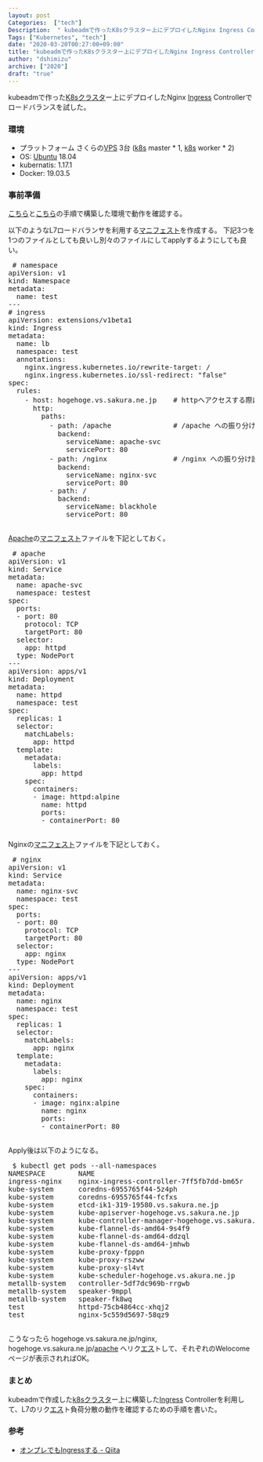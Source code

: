 ```yaml
---
layout: post
Categories:  ["tech"]
Description:  " kubeadmで作ったK8sクラスター上にデプロイしたNginx Ingress Controllerでロードバランスを試した。 "
Tags: ["Kubernetes", "tech"]
date: "2020-03-20T00:27:00+09:00"
title: "kubeadmで作ったK8sクラスター上にデプロイしたNginx Ingress Controllerでロードバランスを試した"
author: "dshimizu"
archive: ["2020"]
draft: "true"
---
```


<body>
<p>kubeadmで作った<a class="keyword" href="http://d.hatena.ne.jp/keyword/K8s">K8s</a><a class="keyword" href="http://d.hatena.ne.jp/keyword/%A5%AF%A5%E9%A5%B9%A5%BF">クラスタ</a>ー上にデプロイしたNginx <a class="keyword" href="http://d.hatena.ne.jp/keyword/Ingress">Ingress</a> Controllerでロードバランスを試した。</p>
</body>

<!-- more -->

<body>
<h3>環境</h3>


<ul>
    <li>プラットフォーム さくらの<a class="keyword" href="http://d.hatena.ne.jp/keyword/VPS">VPS</a> 3台 (<a class="keyword" href="http://d.hatena.ne.jp/keyword/k8s">k8s</a> master * 1, <a class="keyword" href="http://d.hatena.ne.jp/keyword/k8s">k8s</a> worker * 2)</li>
    <li>OS: <a class="keyword" href="http://d.hatena.ne.jp/keyword/Ubuntu">Ubuntu</a> 18.04</li>
    <li>kubernatis: 1.17.1</li>
    <li>Docker: 19.03.5</li>
</ul>


<h3>事前準備</h3>


<p><a target="_brank" rel="nooperer noopener noreferrer" href="https://blog.d-shimizu.io/article/1812">こちら</a>と<a target="_brank" rel="noopener noreferrer" href="https://blog.d-shimizu.io/article/1847">こちら</a>の手順で構築した環境で動作を確認する。</p>

<p>以下のようなL7ロードバランサを利用する<a class="keyword" href="http://d.hatena.ne.jp/keyword/%A5%DE%A5%CB%A5%D5%A5%A7%A5%B9%A5%C8">マニフェスト</a>を作成する。
下記3つを1つのファイルとしても良いし別々のファイルにしてapplyするようにしても良い。</p>

<pre class="terminal"> # namespace
apiVersion: v1
kind: Namespace
metadata:
  name: test
---
# ingress
apiVersion: extensions/v1beta1
kind: Ingress
metadata:
  name: lb
  namespace: test
  annotations:
    nginx.ingress.kubernetes.io/rewrite-target: /
    nginx.ingress.kubernetes.io/ssl-redirect: "false"
spec:
  rules:
    - host: hogehoge.vs.sakura.ne.jp    # httpへアクセスする際に利用するホスト名
      http:
        paths:
          - path: /apache               # /apache への振り分け設定
            backend:
              serviceName: apache-svc
              servicePort: 80
          - path: /nginx                # /nginx への振り分け設定
            backend:
              serviceName: nginx-svc
              servicePort: 80
          - path: /
            backend:
              serviceName: blackhole
              servicePort: 80
 </pre>


<p><a class="keyword" href="http://d.hatena.ne.jp/keyword/Apache">Apache</a>の<a class="keyword" href="http://d.hatena.ne.jp/keyword/%A5%DE%A5%CB%A5%D5%A5%A7%A5%B9%A5%C8">マニフェスト</a>ファイルを下記としておく。</p>

<pre class="terminal"> # apache
apiVersion: v1
kind: Service
metadata:
  name: apache-svc
  namespace: testest
spec:
  ports:
  - port: 80
    protocol: TCP
    targetPort: 80
  selector:
    app: httpd
  type: NodePort
---
apiVersion: apps/v1
kind: Deployment
metadata:
  name: httpd
  namespace: test
spec:
  replicas: 1
  selector:
    matchLabels:
      app: httpd
  template:
    metadata:
      labels:
        app: httpd
    spec:
      containers:
      - image: httpd:alpine
        name: httpd
        ports:
        - containerPort: 80
 </pre>


<p>Nginxの<a class="keyword" href="http://d.hatena.ne.jp/keyword/%A5%DE%A5%CB%A5%D5%A5%A7%A5%B9%A5%C8">マニフェスト</a>ファイルを下記としておく。</p>

<pre class="terminal"> # nginx
apiVersion: v1
kind: Service
metadata:
  name: nginx-svc
  namespace: test
spec:
  ports:
  - port: 80
    protocol: TCP
    targetPort: 80
  selector:
    app: nginx
  type: NodePort
---
apiVersion: apps/v1
kind: Deployment
metadata:
  name: nginx
  namespace: test
spec:
  replicas: 1
  selector:
    matchLabels:
      app: nginx
  template:
    metadata:
      labels:
        app: nginx
    spec:
      containers:
      - image: nginx:alpine
        name: nginx
        ports:
        - containerPort: 80
 </pre>


<p>Apply後は以下のようになる。</p>

<pre class="terminal"> $ kubectl get pods --all-namespaces
NAMESPACE        NAME                                                    READY   STATUS    RESTARTS   AGE
ingress-nginx    nginx-ingress-controller-7ff5fb7dd-bm65r                1/1     Running   0          43d
kube-system      coredns-6955765f44-5z4ph                                1/1     Running   1          91d
kube-system      coredns-6955765f44-fcfxs                                1/1     Running   1          91d
kube-system      etcd-ik1-319-19580.vs.sakura.ne.jp                      1/1     Running   1          91d
kube-system      kube-apiserver-hogehoge.vs.sakura.ne.jp                 1/1     Running   1          91d
kube-system      kube-controller-manager-hogehoge.vs.sakura.ne.jp        1/1     Running   1          91d
kube-system      kube-flannel-ds-amd64-9s4f9                             1/1     Running   1          90d
kube-system      kube-flannel-ds-amd64-ddzql                             1/1     Running   3          90d
kube-system      kube-flannel-ds-amd64-jmhwb                             1/1     Running   8          90d
kube-system      kube-proxy-fpppn                                        1/1     Running   1          91d
kube-system      kube-proxy-rszww                                        1/1     Running   1          91d
kube-system      kube-proxy-sl4vt                                        1/1     Running   3          91d
kube-system      kube-scheduler-hogehoge.vs.akura.ne.jp                  1/1     Running   1          91d
metallb-system   controller-5df7dc969b-rrgwb                             1/1     Running   0          43d
metallb-system   speaker-9mppl                                           1/1     Running   2          44d
metallb-system   speaker-fk8wq                                           1/1     Running   0          44d
test             httpd-75cb4864cc-xhqj2                                  1/1     Running   0          3d12h
test             nginx-5c559d5697-58qz9                                  1/1     Running   0          3d11h
 </pre>


<p>こうなったら hogehoge.vs.sakura.ne.jp/nginx, hogehoge.vs.sakura.ne.jp/<a class="keyword" href="http://d.hatena.ne.jp/keyword/apache">apache</a> へリク<a class="keyword" href="http://d.hatena.ne.jp/keyword/%A5%A8%A5%B9">エス</a>トして、それぞれのWelocomeページが表示されればOK。</p>

<h3>まとめ</h3>


<p>kubeadmで作成した<a class="keyword" href="http://d.hatena.ne.jp/keyword/k8s">k8s</a><a class="keyword" href="http://d.hatena.ne.jp/keyword/%A5%AF%A5%E9%A5%B9%A5%BF">クラスタ</a>ー上に構築した<a class="keyword" href="http://d.hatena.ne.jp/keyword/Ingress">Ingress</a> Controllerを利用して、L7のリク<a class="keyword" href="http://d.hatena.ne.jp/keyword/%A5%A8%A5%B9">エス</a>ト負荷分散の動作を確認するための手順を書いた。</p>

<h3>参考</h3>


<ul>
    <li><a target="_brank" rel="noopener noreferrer" href="https://qiita.com/murata-tomohide/items/801c25492e55f672c23c">オンプレでもIngressする - Qiita</a></li>
</ul>

</body>
